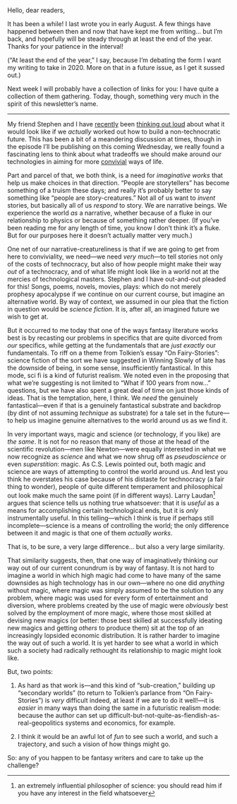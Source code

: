 Hello, dear readers,

It has been a while! I last wrote you in early August. A few things have happened between then and now that have kept me from writing… but I’m back, and hopefully will be steady through at least the end of the year. Thanks for your patience in the interval!

(“At least the end of the year,” I say, because I’m debating the form I want my writing to take in 2020. More on that in a future issue, as I get it sussed out.)

Next week I will probably have a collection of links for you: I have quite a collection of them gathering. Today, though, something very much in the spirit of this newsletter’s name.

---

My friend Stephen and I have [recently][ws-7.10] been [thinking out loud][ws-7.11] about what it would look like if we *actually* worked out how to build a non-technocratic future. This has been a bit of a meandering discussion at times, though in the episode I’ll be publishing on this coming Wednesday, we really found a fascinating lens to think about what tradeoffs we should make around our technologies in aiming for more [convivial] ways of life.

[ws-7.10]: https://winningslowly.org/7.10/
[ws-7.11]: https://winningslowly.org/7.11/
[convivial]: https://www.alibris.com/Tools-for-Conviviality-Ivan-Illich/book/6736236?matches=59

Part and parcel of that, we both think, is a need for *imaginative works* that help us make choices in that direction. “People are storytellers” has become something of a truism these days; and really it’s probably better to say something like “people are story-creatures.” Not all of us want to *invent* stories, but basically all of us *respond* to story. We are narrative beings. We experience the world *as* a narrative, whether because of a fluke in our relationship to physics or because of something rather deeper. (If you’ve been reading me for any length of time, you know I don’t think it’s a fluke. But for our purposes here it doesn’t actually matter very much.)

One net of our narrative-creatureliness is that if we are going to get from here to conviviality, we need—we need *very much*—to tell stories not only of the costs of technocracy, but also of how people might make their way *out* of a technocracy, and of what life might look like in a world not at the mercies of technological masters. Stephen and I have out-and-out pleaded for this! Songs, poems, novels, movies, plays: which do not merely prophesy apocalypse if we continue on our current course, but imagine an alternative world. By way of context, we assumed in our plea that the fiction in question would be *science fiction*. It is, after all, an imagined future we wish to get at.

But it occurred to me today that one of the ways fantasy literature works best is by recasting our problems in specifics that are quite divorced from *our* specifics, while getting at the fundamentals that are *just exactly* our fundamentals. To riff on a theme from Tolkien’s essay “On Fairy-Stories”: science fiction of the sort we have suggested in Winning Slowly of late has the downside of being, in some sense, insufficiently fantastical. In this mode, sci fi is a kind of futurist realism. We noted even in the proposing that what we’re suggesting is not limited to “What if 100 years from now…” questions, but we have also spent a great deal of time on just those kinds of ideas. That is the temptation, here, I think. We *need* the genuinely fantastical—even if that is a genuinely fantastical substrate and backdrop (by dint of not assuming *technique* as substrate) for a tale set in the future—to help us imagine genuine alternatives to the world around us as we find it.

In very important ways, magic and science (or technology, if you like) are *the same*. It is not for no reason that many of those at the head of the scientific revolution—men like Newton—were equally interested in what we now recognize as *science* and what we now shrug off as *pseudoscience* or even *superstition*: magic. As C.S. Lewis pointed out, both magic and science are ways of attempting to control the world around us. And lest you think he overstates his case because of his distaste for technocracy (a fair thing to wonder), people of quite different temperament and philosophical out look make much the same point (if in different ways). Larry Laudan[^1] argues that science tells us nothing true whatsoever: that it is *useful* as a means for accomplishing certain technological ends, but it is *only* instrumentally useful. In this telling—which I think is true if perhaps still incomplete—science is a means of controlling the world; the only difference between it and magic is that one of them *actually works*.

[^1]: an extremely influential philosopher of science: you should read him if you have any interest in the field whatsoever

That is, to be sure, a very large difference… but also a very large similarity.

That similarity suggests, then, that one way of imaginatively thinking our way out of our current conundrum is by way of fantasy. It is not hard to imagine a world in which high magic had come to have many of the same downsides as high technology has in our own—where no one did *anything* without magic, where magic was simply assumed to be the solution to any problem, where magic was used for every form of entertainment and diversion, where problems created by the use of magic were *obviously* best solved by the employment of more magic, where those most skilled at devising new magics (or better: those best skilled at successfully ideating new magics and getting *others* to produce them) sit at the top of an increasingly lopsided economic distribution. It is rather harder to imagine the way out of such a world. It is yet harder to see what a world in which such a society had radically rethought its relationship to magic might look like.

But, two points:

1. As hard as that work is—and this kind of “sub-creation,” building up “secondary worlds” (to return to Tolkien’s parlance from “On Fairy-Stories”) is *very* difficult indeed, at least if we are to do it well!—it is *easier* in many ways than doing the same in a futuristic realism mode: because the author can set up difficult-but-not-quite-as-fiendish-as-real-geopolitics systems and economics, for example.

2. I think it would be an awful lot of *fun* to see such a world, and such a trajectory, and such a vision of how things might go.

So: any of you happen to be fantasy writers and care to take up the challenge?